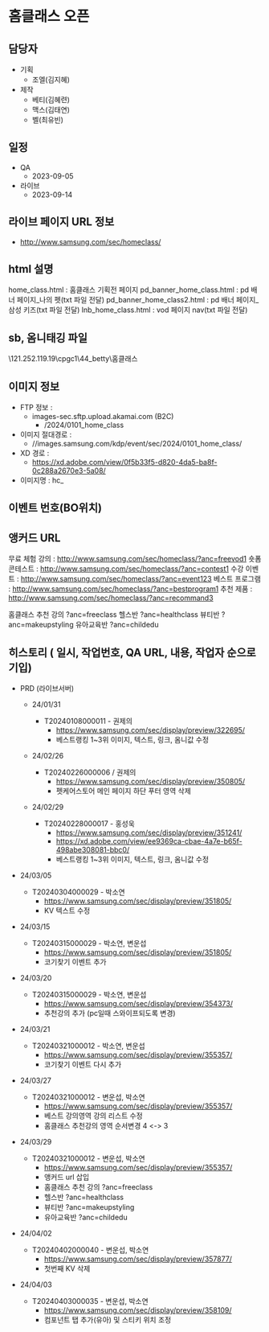 # 홈클래스 오픈

## 담당자

+ 기획
    - 조엘(김지혜)
+ 제작
    - 베티(김혜련)
    - 맥스(김태연)
    - 벨(최유빈)



## 일정

+ QA
    - 2023-09-05
+ 라이브
    - 2023-09-14



##  라이브 페이지 URL 정보

+ http://www.samsung.com/sec/homeclass/



## html 설명

home_class.html : 홈클래스 기획전 페이지
pd_banner_home_class.html : pd 배너 페이지_나의 펫(txt 파일 전달)
pd_banner_home_class2.html : pd 배너 페이지_삼성 키즈(txt 파일 전달)
lnb_home_class.html : vod 페이지 nav(txt 파일 전달)



## sb, 옴니태깅 파일

\\121.252.119.19\cpgc1\44_betty\홈클래스



## 이미지 정보

- FTP 정보 : 
  - images-sec.sftp.upload.akamai.com (B2C)
    - /2024/0101_home_class
- 이미지 절대경로 : 
  - //images.samsung.com/kdp/event/sec/2024/0101_home_class/
- XD 경로 : 
  - https://xd.adobe.com/view/0f5b33f5-d820-4da5-ba8f-0c288a2670e3-5a08/
- 이미지명 : hc_



## 이벤트 번호(BO위치)



## 앵커드 URL

<!-- s: 23.09.06 betty: 해당 영역은 기획자 요청건 아님/lnb_home_class.html 소스 때문에 임의로 만들었습니다 -->
무료 체험 강의 : http://www.samsung.com/sec/homeclass/?anc=freevod1
숏폼 콘테스트 : http://www.samsung.com/sec/homeclass/?anc=contest1
수강 이벤트 : http://www.samsung.com/sec/homeclass/?anc=event123
베스트 프로그램 : http://www.samsung.com/sec/homeclass/?anc=bestprogram1
추천 제품 : http://www.samsung.com/sec/homeclass/?anc=recommand3
<!-- e: 23.09.06 betty: 해당 영역은 기획자 요청건 아님/lnb_home_class.html 소스 때문에 임의로 만들었습니다 -->

홈클래스 추천 강의 ?anc=freeclass
헬스반 ?anc=healthclass
뷰티반 ?anc=makeupstyling
유아교육반 ?anc=childedu


## 히스토리 ( 일시, 작업번호, QA URL, 내용, 작업자 순으로 기입)

- PRD (라이브서버)
  - 24/01/31
    - T20240108000011 - 권제의
      - https://www.samsung.com/sec/display/preview/322695/
      - 베스트랭킹 1~3위 이미지, 텍스트, 링크, 옴니값 수정

  - 24/02/26
    - T20240226000006 / 권제의
      - https://www.samsung.com/sec/display/preview/350805/
      - 펫케어스토어 메인 페이지 하단 푸터 영역 삭제

  - 24/02/29
    - T20240228000017 - 홍성욱
      - https://www.samsung.com/sec/display/preview/351241/
      - https://xd.adobe.com/view/ee9369ca-cbae-4a7e-b65f-498abe308081-bbc0/
      - 베스트랭킹 1~3위 이미지, 텍스트, 링크, 옴니값 수정

- 24/03/05
  - T20240304000029 - 박소연
    - https://www.samsung.com/sec/display/preview/351805/
    - KV 텍스트 수정

- 24/03/15
  - T20240315000029 - 박소연, 변운섭
    - https://www.samsung.com/sec/display/preview/351805/
    - 코기찾기 이벤트 추가

- 24/03/20
  - T20240315000029 - 박소연, 변운섭
    - https://www.samsung.com/sec/display/preview/354373/
    - 추천강의 추가 (pc일때 스와이프되도록 변경)

- 24/03/21
  - T20240321000012 - 박소연, 변운섭
    - https://www.samsung.com/sec/display/preview/355357/
    - 코기찾기 이벤트 다시 추가

- 24/03/27
  - T20240321000012 - 변운섭, 박소연
    - https://www.samsung.com/sec/display/preview/355357/
    - 베스트 강의영역 강의 리스트 수정
    - 홈클래스 추천강의 영역 순서변경 4 <-> 3

- 24/03/29
  - T20240321000012 - 변운섭, 박소연
    - https://www.samsung.com/sec/display/preview/355357/
    - 앵커드 url 삽입
    - 홈클래스 추천 강의 ?anc=freeclass
    - 헬스반 ?anc=healthclass
    - 뷰티반 ?anc=makeupstyling
    - 유아교육반 ?anc=childedu

- 24/04/02
  - T20240402000040 - 변운섭, 박소연
    - https://www.samsung.com/sec/display/preview/357877/
    - 첫번째 KV 삭제

- 24/04/03
  - T20240403000035 - 변운섭, 박소연
    - https://www.samsung.com/sec/display/preview/358109/
    - 컴포넌트 탭 추가(유아) 및 스티키 위치 조정